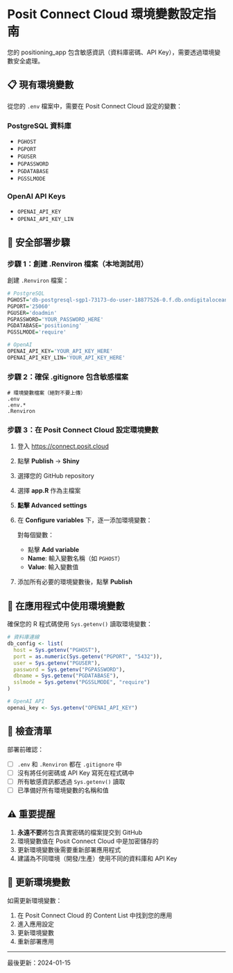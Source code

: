 # Posit Connect Cloud 環境變數設定指南

您的 positioning_app 包含敏感資訊（資料庫密碼、API Key），需要透過環境變數安全處理。

## 📋 現有環境變數

從您的 `.env` 檔案中，需要在 Posit Connect Cloud 設定的變數：

### PostgreSQL 資料庫
- `PGHOST`
- `PGPORT`
- `PGUSER`
- `PGPASSWORD`
- `PGDATABASE`
- `PGSSLMODE`

### OpenAI API Keys
- `OPENAI_API_KEY`
- `OPENAI_API_KEY_LIN`

## 🔐 安全部署步驟

### 步驟 1：創建 .Renviron 檔案（本地測試用）

創建 `.Renviron` 檔案：
```r
# PostgreSQL
PGHOST='db-postgresql-sgp1-73173-do-user-18877526-0.f.db.ondigitalocean.com'
PGPORT='25060'
PGUSER='doadmin'
PGPASSWORD='YOUR_PASSWORD_HERE'
PGDATABASE='positioning'
PGSSLMODE='require'

# OpenAI
OPENAI_API_KEY='YOUR_API_KEY_HERE'
OPENAI_API_KEY_LIN='YOUR_API_KEY_HERE'
```

### 步驟 2：確保 .gitignore 包含敏感檔案

```gitignore
# 環境變數檔案（絕對不要上傳）
.env
.env.*
.Renviron
```

### 步驟 3：在 Posit Connect Cloud 設定環境變數

1. 登入 https://connect.posit.cloud
2. 點擊 **Publish** → **Shiny**
3. 選擇您的 GitHub repository
4. 選擇 **app.R** 作為主檔案
5. **點擊 Advanced settings**
6. 在 **Configure variables** 下，逐一添加環境變數：

   對每個變數：
   - 點擊 **Add variable**
   - **Name**: 輸入變數名稱（如 `PGHOST`）
   - **Value**: 輸入變數值
   
7. 添加所有必要的環境變數後，點擊 **Publish**

## 🔧 在應用程式中使用環境變數

確保您的 R 程式碼使用 `Sys.getenv()` 讀取環境變數：

```r
# 資料庫連線
db_config <- list(
  host = Sys.getenv("PGHOST"),
  port = as.numeric(Sys.getenv("PGPORT", "5432")),
  user = Sys.getenv("PGUSER"),
  password = Sys.getenv("PGPASSWORD"),
  dbname = Sys.getenv("PGDATABASE"),
  sslmode = Sys.getenv("PGSSLMODE", "require")
)

# OpenAI API
openai_key <- Sys.getenv("OPENAI_API_KEY")
```

## 📝 檢查清單

部署前確認：
- [ ] `.env` 和 `.Renviron` 都在 `.gitignore` 中
- [ ] 沒有將任何密碼或 API Key 寫死在程式碼中
- [ ] 所有敏感資訊都透過 `Sys.getenv()` 讀取
- [ ] 已準備好所有環境變數的名稱和值

## ⚠️ 重要提醒

1. **永遠不要**將包含真實密碼的檔案提交到 GitHub
2. 環境變數值在 Posit Connect Cloud 中是加密儲存的
3. 更新環境變數後需要重新部署應用程式
4. 建議為不同環境（開發/生產）使用不同的資料庫和 API Key

## 🔄 更新環境變數

如需更新環境變數：
1. 在 Posit Connect Cloud 的 Content List 中找到您的應用
2. 進入應用設定
3. 更新環境變數
4. 重新部署應用

---
最後更新：2024-01-15 
